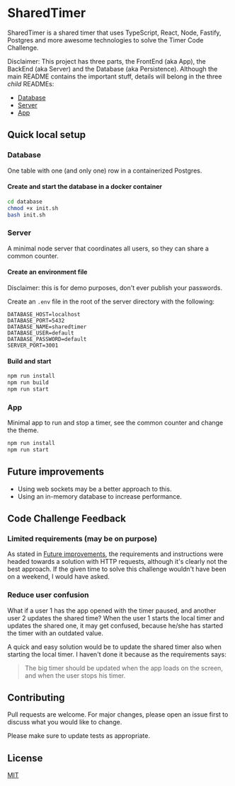 # SharedTimer

SharedTimer is a shared timer that uses TypeScript, React, Node, Fastify, Postgres and more awesome technologies to solve the Timer Code Challenge.

Disclaimer: This project has three parts, the FrontEnd (aka App), the BackEnd (aka Server) and the Database (aka Persistence). Although the main README contains the important stuff, details will belong in the three _child_ READMEs:

- [Database ](/database/README.md)
- [Server](/server/README.md)
- [App](/app/README.md)

## Quick local setup

### Database

One table with one (and only one) row in a containerized Postgres.

#### Create and start the database in a docker container

```bash
cd database
chmod +x init.sh
bash init.sh
```

### Server

A minimal node server that coordinates all users, so they can share a common counter.

#### Create an environment file

Disclaimer: this is for demo purposes, don't ever publish your passwords.

Create an `.env` file in the root of the server directory with the following:

```
DATABASE_HOST=localhost
DATABASE_PORT=5432
DATABASE_NAME=sharedtimer
DATABASE_USER=default
DATABASE_PASSWORD=default
SERVER_PORT=3001
```

#### Build and start

```bash
npm run install
npm run build
npm run start
```

### App

Minimal app to run and stop a timer, see the common counter and change the theme.

```bash
npm run install
npm run start
```

## Future improvements

- Using web sockets may be a better approach to this.
- Using an in-memory database to increase performance.

## Code Challenge Feedback

### Limited requirements (may be on purpose)

As stated in [Future improvements](#future-improvements), the requirements and instructions were headed towards a solution with HTTP requests, although it's clearly not the best approach. If the given time to solve this challenge wouldn't have been on a weekend, I would have asked.

### Reduce user confusion

What if a user 1 has the app opened with the timer paused, and another user 2 updates the shared time? When the user 1 starts the local timer and updates the shared one, it may get confused, because he/she has started the timer with an outdated value.

A quick and easy solution would be to update the shared timer also when starting the local timer. I haven't done it because as the requirements says:

> The big timer should be updated when the app loads on the screen, and when the user stops his timer.

## Contributing

Pull requests are welcome. For major changes, please open an issue first to discuss what you would like to change.

Please make sure to update tests as appropriate.

## License

[MIT](https://choosealicense.com/licenses/mit/)
